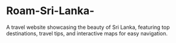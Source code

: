 # Roam-Sri-Lanka-
 A travel website showcasing the beauty of Sri Lanka, featuring top destinations, travel tips, and interactive maps for easy navigation.

